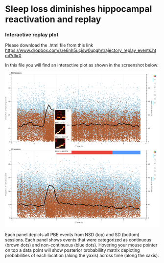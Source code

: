 # Sleep loss diminishes hippocampal reactivation and replay


### Interactive replay plot
Please download the .html file from this link
https://www.dropbox.com/s/e6nh5ucjsw0upgh/trajectory_replay_events.html?dl=0

In this file you will find an interactive plot as shown in the screenshot below:

![Example Image](replay_events_screenshot.png)

Each panel depicts all PBE events from NSD (top) and SD (bottom) sessions. Each panel shows events that were categorized as continuous (brown dots) and non-continuous (blue dots). Hovering your mouse pointer on top a data point will show posterior probabililty matrix depicting probabilities of each location (along the yaxis) across time (along the xaxis).
